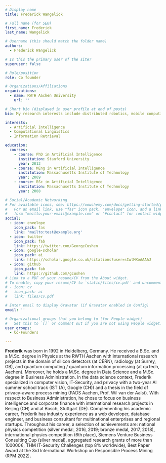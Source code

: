 ```yaml
---
# Display name
title: Frederick Wangelick

# Full name (for SEO)
first_name: Frederick
last_name: Wangelick

# Username (this should match the folder name)
authors:
  - Frederick Wangelick

# Is this the primary user of the site?
superuser: false

# Role/position
role: Co founder

# Organizations/Affiliations
organizations:
  - name: RWTH Aachen University
    url: ''

# Short bio (displayed in user profile at end of posts)
bio: My research interests include distributed robotics, mobile computing and programmable matter.

interests:
  - Artificial Intelligence
  - Computational Linguistics
  - Information Retrieval

education:
  courses:
    - course: PhD in Artificial Intelligence
      institution: Stanford University
      year: 2012
    - course: MEng in Artificial Intelligence
      institution: Massachusetts Institute of Technology
      year: 2009
    - course: BSc in Artificial Intelligence
      institution: Massachusetts Institute of Technology
      year: 2008

# Social/Academic Networking
# For available icons, see: https://wowchemy.com/docs/getting-started/page-builder/#icons
#   For an email link, use "fas" icon pack, "envelope" icon, and a link in the
#   form "mailto:your-email@example.com" or "#contact" for contact widget.
social:
  - icon: envelope
    icon_pack: fas
    link: 'mailto:test@example.org'
  - icon: twitter
    icon_pack: fab
    link: https://twitter.com/GeorgeCushen
  - icon: google-scholar
    icon_pack: ai
    link: https://scholar.google.co.uk/citations?user=sIwtMXoAAAAJ
  - icon: github
    icon_pack: fab
    link: https://github.com/gcushen
# Link to a PDF of your resume/CV from the About widget.
# To enable, copy your resume/CV to `static/files/cv.pdf` and uncomment the lines below.
# - icon: cv
#   icon_pack: ai
#   link: files/cv.pdf

# Enter email to display Gravatar (if Gravatar enabled in Config)
email: ''

# Organizational groups that you belong to (for People widget)
#   Set this to `[]` or comment out if you are not using People widget.
user_groups:
  - Co-Founders 

---
```

**Frederik** was born in 1992 in Heidelberg, Germany. He received a B.Sc. and a M.Sc. degree in Physics at the RWTH Aachen with international research projects in the domain of silicon detectors (at CERN), radiology (at Surrey, GB), and quantum computing / quantum information processing (at quTech, Aachen). Moreover, he holds a M.Sc. degree in Data Science and a M.Sc. degree in Business Administration. In the data science context, Frederik specialized in computer vision, IT-Security, and privacy with a two-year AI summer school track (IST (A), Google (CH)) and a thesis in the field of privacy-aware process mining (PADS Aachen, Prof. Wil van der Aalst). With respect to Business Administration, he chose to focus on business intelligence and corporate finance with international research projects in Beijing (CH) and at Bosch, Stuttgart (DE). Complementing his academic career, Frederik has industry experience as a web developer, database engineer, and business consultant for multinational enterprises and regional startups. Throughout his career, a selection of achievements are: national physics competition (silver medal, 2016, 2019; bronze medal, 2017, 2018), international physics competition (6th place), Siemens Venture Business Consulting Cup (silver medal), aggregated research grants of more than 100000€, THM IT-Security Challenges (top 8% worldwide),  Best Paper Award at the 3rd International Workshop on Responsible Process Mining (RPM 2022).
